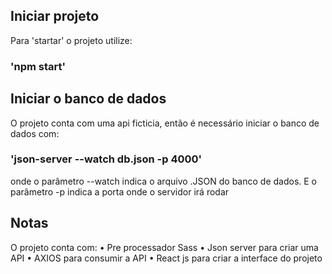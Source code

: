 ## Iniciar projeto

Para 'startar' o projeto utilize:

### 'npm start'

## Iniciar o banco de dados

O projeto conta com uma api ficticia, então é necessário iniciar o banco de dados com:

### 'json-server --watch db.json -p 4000'

onde o parâmetro --watch indica o arquivo .JSON do banco de dados. 
E o parâmetro -p indica a porta onde o servidor irá rodar

## Notas

O projeto conta com:
    • Pre processador Sass
    • Json server para criar uma API
    • AXIOS para consumir a API
    • React js para criar a interface do projeto